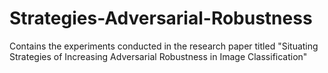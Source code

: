 # Strategies-Adversarial-Robustness
Contains the experiments conducted in the research paper titled "Situating Strategies of Increasing Adversarial Robustness in Image Classification"
